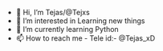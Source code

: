 - 👋 Hi, I’m Tejas/@Tejxs
- 👀 I’m interested in Learning new things 
- 🌱 I’m currently learning Python  
- 📫 How to reach me - Tele id:- @Tejas_xD

<!---
Tejxs/Tejxs is a ✨ special ✨ repository because its `README.md` (this file) appears on your GitHub profile.
You can click the Preview link to take a look at your changes.
--->
